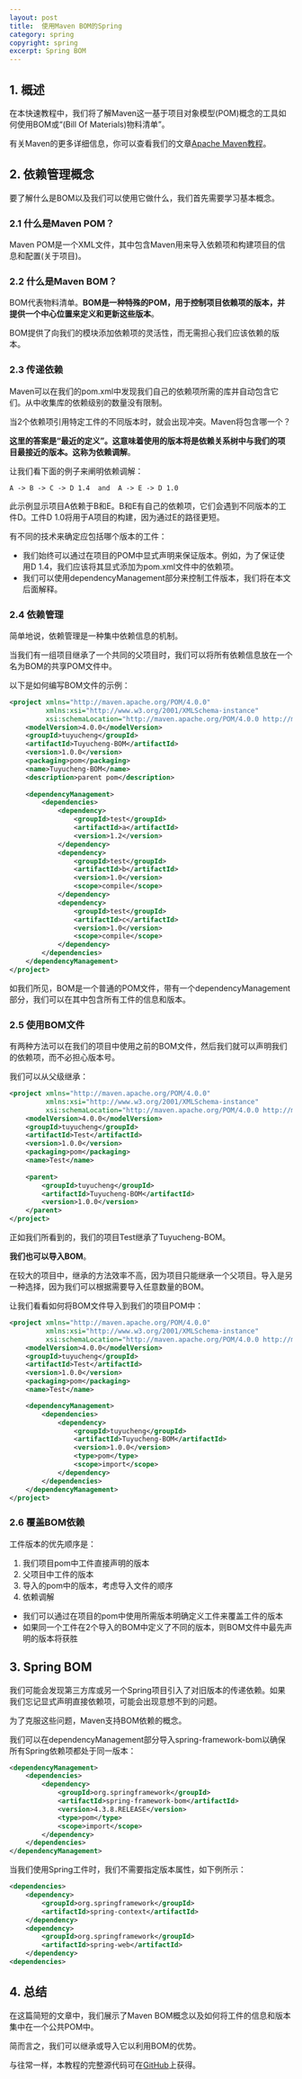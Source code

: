 ```yaml
---
layout: post
title:  使用Maven BOM的Spring
category: spring
copyright: spring
excerpt: Spring BOM
---
```


## 1. 概述

在本快速教程中，我们将了解Maven这一基于项目对象模型(POM)概念的工具如何使用BOM或“(Bill Of Materials)物料清单”。

有关Maven的更多详细信息，你可以查看我们的文章[Apache Maven教程](https://www.baeldung.com/maven)。

## 2. 依赖管理概念

要了解什么是BOM以及我们可以使用它做什么，我们首先需要学习基本概念。

### 2.1 什么是Maven POM？

Maven POM是一个XML文件，其中包含Maven用来导入依赖项和构建项目的信息和配置(关于项目)。

### 2.2 什么是Maven BOM？

BOM代表物料清单。**BOM是一种特殊的POM，用于控制项目依赖项的版本，并提供一个中心位置来定义和更新这些版本**。

BOM提供了向我们的模块添加依赖项的灵活性，而无需担心我们应该依赖的版本。

### 2.3 传递依赖

Maven可以在我们的pom.xml中发现我们自己的依赖项所需的库并自动包含它们。从中收集库的依赖级别的数量没有限制。

当2个依赖项引用特定工件的不同版本时，就会出现冲突。Maven将包含哪一个？

**这里的答案是“最近的定义”。这意味着使用的版本将是依赖关系树中与我们的项目最接近的版本。这称为依赖调解**。

让我们看下面的例子来阐明依赖调解：

```shell
A -> B -> C -> D 1.4  and  A -> E -> D 1.0
```

此示例显示项目A依赖于B和E。B和E有自己的依赖项，它们会遇到不同版本的工件D。工件D 1.0将用于A项目的构建，因为通过E的路径更短。

有不同的技术来确定应包括哪个版本的工件：

-   我们始终可以通过在项目的POM中显式声明来保证版本。例如，为了保证使用D 1.4，我们应该将其显式添加为pom.xml文件中的依赖项。
-   我们可以使用dependencyManagement部分来控制工件版本，我们将在本文后面解释。

### 2.4 依赖管理

简单地说，依赖管理是一种集中依赖信息的机制。

当我们有一组项目继承了一个共同的父项目时，我们可以将所有依赖信息放在一个名为BOM的共享POM文件中。

以下是如何编写BOM文件的示例：

```xml
<project xmlns="http://maven.apache.org/POM/4.0.0"
         xmlns:xsi="http://www.w3.org/2001/XMLSchema-instance"
         xsi:schemaLocation="http://maven.apache.org/POM/4.0.0 http://maven.apache.org/xsd/maven-4.0.0.xsd">
    <modelVersion>4.0.0</modelVersion>
    <groupId>tuyucheng</groupId>
    <artifactId>Tuyucheng-BOM</artifactId>
    <version>1.0.0</version>
    <packaging>pom</packaging>
    <name>Tuyucheng-BOM</name>
    <description>parent pom</description>
    
    <dependencyManagement>
        <dependencies>
            <dependency>
                <groupId>test</groupId>
                <artifactId>a</artifactId>
                <version>1.2</version>
            </dependency>
            <dependency>
                <groupId>test</groupId>
                <artifactId>b</artifactId>
                <version>1.0</version>
                <scope>compile</scope>
            </dependency>
            <dependency>
                <groupId>test</groupId>
                <artifactId>c</artifactId>
                <version>1.0</version>
                <scope>compile</scope>
            </dependency>
        </dependencies>
    </dependencyManagement>
</project>
```

如我们所见，BOM是一个普通的POM文件，带有一个dependencyManagement部分，我们可以在其中包含所有工件的信息和版本。

### 2.5 使用BOM文件

有两种方法可以在我们的项目中使用之前的BOM文件，然后我们就可以声明我们的依赖项，而不必担心版本号。

我们可以从父级继承：

```xml
<project xmlns="http://maven.apache.org/POM/4.0.0"
         xmlns:xsi="http://www.w3.org/2001/XMLSchema-instance"
         xsi:schemaLocation="http://maven.apache.org/POM/4.0.0 http://maven.apache.org/xsd/maven-4.0.0.xsd">
    <modelVersion>4.0.0</modelVersion>
    <groupId>tuyucheng</groupId>
    <artifactId>Test</artifactId>
    <version>1.0.0</version>
    <packaging>pom</packaging>
    <name>Test</name>
    
    <parent>
        <groupId>tuyucheng</groupId>
        <artifactId>Tuyucheng-BOM</artifactId>
        <version>1.0.0</version>
    </parent>
</project>
```

正如我们所看到的，我们的项目Test继承了Tuyucheng-BOM。

**我们也可以导入BOM**。

在较大的项目中，继承的方法效率不高，因为项目只能继承一个父项目。导入是另一种选择，因为我们可以根据需要导入任意数量的BOM。

让我们看看如何将BOM文件导入到我们的项目POM中：

```xml
<project xmlns="http://maven.apache.org/POM/4.0.0"
         xmlns:xsi="http://www.w3.org/2001/XMLSchema-instance"
         xsi:schemaLocation="http://maven.apache.org/POM/4.0.0 http://maven.apache.org/xsd/maven-4.0.0.xsd">
    <modelVersion>4.0.0</modelVersion>
    <groupId>tuyucheng</groupId>
    <artifactId>Test</artifactId>
    <version>1.0.0</version>
    <packaging>pom</packaging>
    <name>Test</name>

    <dependencyManagement>
        <dependencies>
            <dependency>
                <groupId>tuyucheng</groupId>
                <artifactId>Tuyucheng-BOM</artifactId>
                <version>1.0.0</version>
                <type>pom</type>
                <scope>import</scope>
            </dependency>
        </dependencies>
    </dependencyManagement>
</project>
```

### 2.6 覆盖BOM依赖

工件版本的优先顺序是：

1.  我们项目pom中工件直接声明的版本
2.  父项目中工件的版本
3.  导入的pom中的版本，考虑导入文件的顺序
4.  依赖调解

-   我们可以通过在项目的pom中使用所需版本明确定义工件来覆盖工件的版本
-   如果同一个工件在2个导入的BOM中定义了不同的版本，则BOM文件中最先声明的版本将获胜

## 3. Spring BOM

我们可能会发现第三方库或另一个Spring项目引入了对旧版本的传递依赖。如果我们忘记显式声明直接依赖项，可能会出现意想不到的问题。

为了克服这些问题，Maven支持BOM依赖的概念。

我们可以在dependencyManagement部分导入spring-framework-bom以确保所有Spring依赖项都处于同一版本：

```xml
<dependencyManagement>
    <dependencies>
        <dependency>
            <groupId>org.springframework</groupId>
            <artifactId>spring-framework-bom</artifactId>
            <version>4.3.8.RELEASE</version>
            <type>pom</type>
            <scope>import</scope>
        </dependency>
    </dependencies>
</dependencyManagement>
```

当我们使用Spring工件时，我们不需要指定版本属性，如下例所示：

```xml
<dependencies>
    <dependency>
        <groupId>org.springframework</groupId>
        <artifactId>spring-context</artifactId>
    </dependency>
    <dependency>
        <groupId>org.springframework</groupId>
        <artifactId>spring-web</artifactId>
    </dependency>
<dependencies>
```

## 4. 总结

在这篇简短的文章中，我们展示了Maven BOM概念以及如何将工件的信息和版本集中在一个公共POM中。

简而言之，我们可以继承或导入它以利用BOM的优势。

与往常一样，本教程的完整源代码可在[GitHub](https://github.com/tuyucheng7/taketoday-tutorial4j/tree/master/spring-modules/spring-bom)上获得。